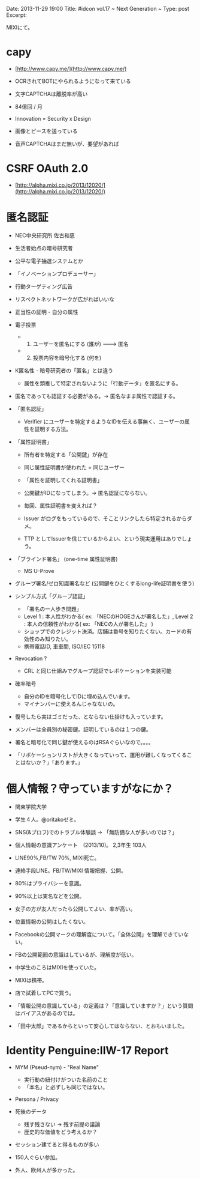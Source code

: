Date: 2013-11-29 19:00 
Title: #idcon vol.17 ~ Next Generation ~
Type: post  
Excerpt:   

MIXIにて。

# capy #

* [http://www.capy.me/](http://www.capy.me/)
* OCRされてBOTにやられるようになって来ている
* 文字CAPTCHAは離脱率が高い
* 84億回 / 月
* Innovation = Security x Design

* 画像とピースを送っている
* 音声CAPTCHAはまだ無いが、要望があれば

# CSRF OAuth 2.0 #

* [http://alpha.mixi.co.jp/2013/12020/](http://alpha.mixi.co.jp/2013/12020/)

# 匿名認証 #

* NEC中央研究所 佐古和恵
* 生活者始点の暗号研究者
* 公平な電子抽選システムとか
* 「イノベーションプロデューサー」
* 行動ターゲティング広告
* リスペクトネットワークが広がればいいな 
* 正当性の証明 - 自分の属性

* 電子投票

    * 1. ユーザーを匿名にする (誰が) ---> 匿名
    * 2. 投票内容を暗号化する (何を)

* K匿名性 - 暗号研究者の「匿名」とは違う

    * 属性を類推して特定されないように「行動データ」を匿名にする。

* 匿名であっても認証する必要がある。-> 匿名なまま属性で認証する。

* 「匿名認証」

    * Verifier にユーザーを特定するようなIDを伝える事無く、ユーザーの属性を証明する方法。

* 「属性証明書」

    * 所有者を特定する「公開鍵」が存在
    * 同じ属性証明書が使われた = 同じユーザー

    * 「属性を証明してくれる証明書」
    * 公開鍵がIDになってしまう。-> 匿名認証にならない。

    * 毎回、属性証明書を変えれば？ 
    * Issuer がログをもっているので、そことリンクしたら特定されるからダメ。
    * TTP としてIssuerを信じているからよい、という現実運用はありでしょう。

* 「ブラインド署名」 (one-time 属性証明書)

    * MS U-Prove

* グループ署名/ゼロ知識署名など (公開鍵をひとくするlong-life証明書を使う)


* シンプル方式「グループ認証」

    * 「署名の一人歩き問題」
    * Level 1 : 本人性がわかる( ex: 「NECのHOGEさんが署名した」, Level 2 : 本人の信頼性がわかる( ex: 「NECの人が署名した」 )
    * ショップでのクレジット決済。店舗は番号を知りたくない。カードの有効性のみ知りたい。
    * 携帯電話ID, 車車間, ISO/IEC 15118

* Revocation ?

    * CRL と同じ仕組みでグループ認証でレボケーションを実装可能

* 確率暗号

    * 自分のIDを暗号化してIDに埋め込んでいます。
    * マイナンバーに使えるんじゃなないの。

* 復号したら実はゴミだった、とならない仕掛けも入っています。

* メンバーは全員別の秘密鍵。証明しているのは１つの鍵。

* 署名と暗号化で同じ鍵が使えるのはRSAぐらいなので。。。。

* 「リボケーションリストが大きくなっていって、運用が難しくなってくることはないか？」「あります。」

# 個人情報？守っていますがなにか？ #

* 関東学院大学
* 学生４人。@oritakoゼミ。
* SNS(&プロフ)でのトラブル体験談 -> 「無防備な人が多いのでは？」
* 個人情報の意識アンケート　(2013/10)。 2,3年生 103人
* LINE90%,FB/TW 70%, MIXI死亡。
* 連絡手段LINE。FB/TW/MIXI 情報把握、公開。
* 80%はプライバシーを意識。
* 90%以上は実名などを公開。
* 女子の方が友人だったら公開してよい、率が高い。
* 位置情報の公開はしたくない。
* Facebookの公開マークの理解度について。「全体公開」を理解できていない。
* FBの公開範囲の意識はしているが、理解度が低い。

* 中学生のころはMIXIを使っていた。
* MIXIは携帯。
* 店で試着してPCで買う。

* 「情報公開の意識している」の定義は？「意識していますか？」という質問はバイアスがあるのでは。

* 「田中太郎」であるからといって安心してはならない、とおもいました。


# Identity Penguine:IIW-17 Report #

* MYM (Pseud-nym) - "Real Name"

    * 実行動の紐付けがついた名前のこと
    * 「本名」と必ずしも同じではない。
    
* Persona / Privacy

* 死後のデータ

    * 残す残さない -> 残す前提の議論
    * 歴史的な価値をどう考えるか？
    
* セッション建てると得るものが多い      

* 150人ぐらい参加。
* 外人、欧州人が多かった。
